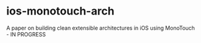 ios-monotouch-arch
==================

A paper on building clean extensible architectures in iOS using MonoTouch - IN PROGRESS
